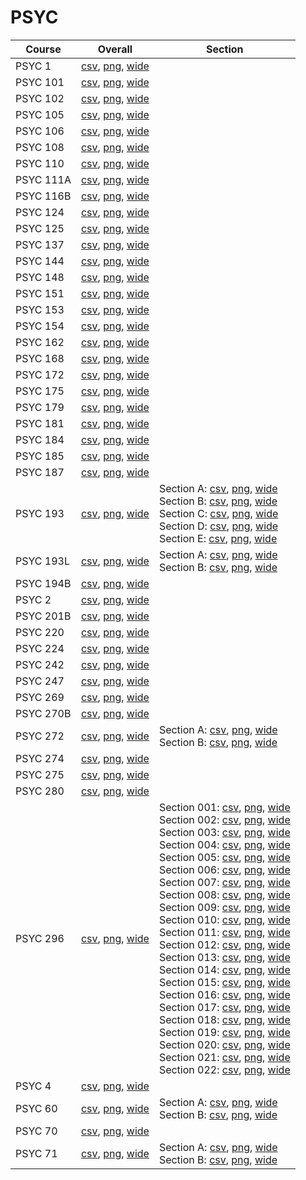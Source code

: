 # PSYC

| Course | Overall | Section |
| ------ | ------- | ------- |
| PSYC 1 | [csv](https://github.com/UCSD-Historical-Enrollment-Data/2025Winter/blob/main/overall/PSYC%201.csv), [png](https://raw.githubusercontent.com/UCSD-Historical-Enrollment-Data/2025Winter/main/plot_overall/PSYC%201.png), [wide](https://raw.githubusercontent.com/UCSD-Historical-Enrollment-Data/2025Winter/main/plot_overall_wide/PSYC%201.png) |  |
| PSYC 101 | [csv](https://github.com/UCSD-Historical-Enrollment-Data/2025Winter/blob/main/overall/PSYC%20101.csv), [png](https://raw.githubusercontent.com/UCSD-Historical-Enrollment-Data/2025Winter/main/plot_overall/PSYC%20101.png), [wide](https://raw.githubusercontent.com/UCSD-Historical-Enrollment-Data/2025Winter/main/plot_overall_wide/PSYC%20101.png) |  |
| PSYC 102 | [csv](https://github.com/UCSD-Historical-Enrollment-Data/2025Winter/blob/main/overall/PSYC%20102.csv), [png](https://raw.githubusercontent.com/UCSD-Historical-Enrollment-Data/2025Winter/main/plot_overall/PSYC%20102.png), [wide](https://raw.githubusercontent.com/UCSD-Historical-Enrollment-Data/2025Winter/main/plot_overall_wide/PSYC%20102.png) |  |
| PSYC 105 | [csv](https://github.com/UCSD-Historical-Enrollment-Data/2025Winter/blob/main/overall/PSYC%20105.csv), [png](https://raw.githubusercontent.com/UCSD-Historical-Enrollment-Data/2025Winter/main/plot_overall/PSYC%20105.png), [wide](https://raw.githubusercontent.com/UCSD-Historical-Enrollment-Data/2025Winter/main/plot_overall_wide/PSYC%20105.png) |  |
| PSYC 106 | [csv](https://github.com/UCSD-Historical-Enrollment-Data/2025Winter/blob/main/overall/PSYC%20106.csv), [png](https://raw.githubusercontent.com/UCSD-Historical-Enrollment-Data/2025Winter/main/plot_overall/PSYC%20106.png), [wide](https://raw.githubusercontent.com/UCSD-Historical-Enrollment-Data/2025Winter/main/plot_overall_wide/PSYC%20106.png) |  |
| PSYC 108 | [csv](https://github.com/UCSD-Historical-Enrollment-Data/2025Winter/blob/main/overall/PSYC%20108.csv), [png](https://raw.githubusercontent.com/UCSD-Historical-Enrollment-Data/2025Winter/main/plot_overall/PSYC%20108.png), [wide](https://raw.githubusercontent.com/UCSD-Historical-Enrollment-Data/2025Winter/main/plot_overall_wide/PSYC%20108.png) |  |
| PSYC 110 | [csv](https://github.com/UCSD-Historical-Enrollment-Data/2025Winter/blob/main/overall/PSYC%20110.csv), [png](https://raw.githubusercontent.com/UCSD-Historical-Enrollment-Data/2025Winter/main/plot_overall/PSYC%20110.png), [wide](https://raw.githubusercontent.com/UCSD-Historical-Enrollment-Data/2025Winter/main/plot_overall_wide/PSYC%20110.png) |  |
| PSYC 111A | [csv](https://github.com/UCSD-Historical-Enrollment-Data/2025Winter/blob/main/overall/PSYC%20111A.csv), [png](https://raw.githubusercontent.com/UCSD-Historical-Enrollment-Data/2025Winter/main/plot_overall/PSYC%20111A.png), [wide](https://raw.githubusercontent.com/UCSD-Historical-Enrollment-Data/2025Winter/main/plot_overall_wide/PSYC%20111A.png) |  |
| PSYC 116B | [csv](https://github.com/UCSD-Historical-Enrollment-Data/2025Winter/blob/main/overall/PSYC%20116B.csv), [png](https://raw.githubusercontent.com/UCSD-Historical-Enrollment-Data/2025Winter/main/plot_overall/PSYC%20116B.png), [wide](https://raw.githubusercontent.com/UCSD-Historical-Enrollment-Data/2025Winter/main/plot_overall_wide/PSYC%20116B.png) |  |
| PSYC 124 | [csv](https://github.com/UCSD-Historical-Enrollment-Data/2025Winter/blob/main/overall/PSYC%20124.csv), [png](https://raw.githubusercontent.com/UCSD-Historical-Enrollment-Data/2025Winter/main/plot_overall/PSYC%20124.png), [wide](https://raw.githubusercontent.com/UCSD-Historical-Enrollment-Data/2025Winter/main/plot_overall_wide/PSYC%20124.png) |  |
| PSYC 125 | [csv](https://github.com/UCSD-Historical-Enrollment-Data/2025Winter/blob/main/overall/PSYC%20125.csv), [png](https://raw.githubusercontent.com/UCSD-Historical-Enrollment-Data/2025Winter/main/plot_overall/PSYC%20125.png), [wide](https://raw.githubusercontent.com/UCSD-Historical-Enrollment-Data/2025Winter/main/plot_overall_wide/PSYC%20125.png) |  |
| PSYC 137 | [csv](https://github.com/UCSD-Historical-Enrollment-Data/2025Winter/blob/main/overall/PSYC%20137.csv), [png](https://raw.githubusercontent.com/UCSD-Historical-Enrollment-Data/2025Winter/main/plot_overall/PSYC%20137.png), [wide](https://raw.githubusercontent.com/UCSD-Historical-Enrollment-Data/2025Winter/main/plot_overall_wide/PSYC%20137.png) |  |
| PSYC 144 | [csv](https://github.com/UCSD-Historical-Enrollment-Data/2025Winter/blob/main/overall/PSYC%20144.csv), [png](https://raw.githubusercontent.com/UCSD-Historical-Enrollment-Data/2025Winter/main/plot_overall/PSYC%20144.png), [wide](https://raw.githubusercontent.com/UCSD-Historical-Enrollment-Data/2025Winter/main/plot_overall_wide/PSYC%20144.png) |  |
| PSYC 148 | [csv](https://github.com/UCSD-Historical-Enrollment-Data/2025Winter/blob/main/overall/PSYC%20148.csv), [png](https://raw.githubusercontent.com/UCSD-Historical-Enrollment-Data/2025Winter/main/plot_overall/PSYC%20148.png), [wide](https://raw.githubusercontent.com/UCSD-Historical-Enrollment-Data/2025Winter/main/plot_overall_wide/PSYC%20148.png) |  |
| PSYC 151 | [csv](https://github.com/UCSD-Historical-Enrollment-Data/2025Winter/blob/main/overall/PSYC%20151.csv), [png](https://raw.githubusercontent.com/UCSD-Historical-Enrollment-Data/2025Winter/main/plot_overall/PSYC%20151.png), [wide](https://raw.githubusercontent.com/UCSD-Historical-Enrollment-Data/2025Winter/main/plot_overall_wide/PSYC%20151.png) |  |
| PSYC 153 | [csv](https://github.com/UCSD-Historical-Enrollment-Data/2025Winter/blob/main/overall/PSYC%20153.csv), [png](https://raw.githubusercontent.com/UCSD-Historical-Enrollment-Data/2025Winter/main/plot_overall/PSYC%20153.png), [wide](https://raw.githubusercontent.com/UCSD-Historical-Enrollment-Data/2025Winter/main/plot_overall_wide/PSYC%20153.png) |  |
| PSYC 154 | [csv](https://github.com/UCSD-Historical-Enrollment-Data/2025Winter/blob/main/overall/PSYC%20154.csv), [png](https://raw.githubusercontent.com/UCSD-Historical-Enrollment-Data/2025Winter/main/plot_overall/PSYC%20154.png), [wide](https://raw.githubusercontent.com/UCSD-Historical-Enrollment-Data/2025Winter/main/plot_overall_wide/PSYC%20154.png) |  |
| PSYC 162 | [csv](https://github.com/UCSD-Historical-Enrollment-Data/2025Winter/blob/main/overall/PSYC%20162.csv), [png](https://raw.githubusercontent.com/UCSD-Historical-Enrollment-Data/2025Winter/main/plot_overall/PSYC%20162.png), [wide](https://raw.githubusercontent.com/UCSD-Historical-Enrollment-Data/2025Winter/main/plot_overall_wide/PSYC%20162.png) |  |
| PSYC 168 | [csv](https://github.com/UCSD-Historical-Enrollment-Data/2025Winter/blob/main/overall/PSYC%20168.csv), [png](https://raw.githubusercontent.com/UCSD-Historical-Enrollment-Data/2025Winter/main/plot_overall/PSYC%20168.png), [wide](https://raw.githubusercontent.com/UCSD-Historical-Enrollment-Data/2025Winter/main/plot_overall_wide/PSYC%20168.png) |  |
| PSYC 172 | [csv](https://github.com/UCSD-Historical-Enrollment-Data/2025Winter/blob/main/overall/PSYC%20172.csv), [png](https://raw.githubusercontent.com/UCSD-Historical-Enrollment-Data/2025Winter/main/plot_overall/PSYC%20172.png), [wide](https://raw.githubusercontent.com/UCSD-Historical-Enrollment-Data/2025Winter/main/plot_overall_wide/PSYC%20172.png) |  |
| PSYC 175 | [csv](https://github.com/UCSD-Historical-Enrollment-Data/2025Winter/blob/main/overall/PSYC%20175.csv), [png](https://raw.githubusercontent.com/UCSD-Historical-Enrollment-Data/2025Winter/main/plot_overall/PSYC%20175.png), [wide](https://raw.githubusercontent.com/UCSD-Historical-Enrollment-Data/2025Winter/main/plot_overall_wide/PSYC%20175.png) |  |
| PSYC 179 | [csv](https://github.com/UCSD-Historical-Enrollment-Data/2025Winter/blob/main/overall/PSYC%20179.csv), [png](https://raw.githubusercontent.com/UCSD-Historical-Enrollment-Data/2025Winter/main/plot_overall/PSYC%20179.png), [wide](https://raw.githubusercontent.com/UCSD-Historical-Enrollment-Data/2025Winter/main/plot_overall_wide/PSYC%20179.png) |  |
| PSYC 181 | [csv](https://github.com/UCSD-Historical-Enrollment-Data/2025Winter/blob/main/overall/PSYC%20181.csv), [png](https://raw.githubusercontent.com/UCSD-Historical-Enrollment-Data/2025Winter/main/plot_overall/PSYC%20181.png), [wide](https://raw.githubusercontent.com/UCSD-Historical-Enrollment-Data/2025Winter/main/plot_overall_wide/PSYC%20181.png) |  |
| PSYC 184 | [csv](https://github.com/UCSD-Historical-Enrollment-Data/2025Winter/blob/main/overall/PSYC%20184.csv), [png](https://raw.githubusercontent.com/UCSD-Historical-Enrollment-Data/2025Winter/main/plot_overall/PSYC%20184.png), [wide](https://raw.githubusercontent.com/UCSD-Historical-Enrollment-Data/2025Winter/main/plot_overall_wide/PSYC%20184.png) |  |
| PSYC 185 | [csv](https://github.com/UCSD-Historical-Enrollment-Data/2025Winter/blob/main/overall/PSYC%20185.csv), [png](https://raw.githubusercontent.com/UCSD-Historical-Enrollment-Data/2025Winter/main/plot_overall/PSYC%20185.png), [wide](https://raw.githubusercontent.com/UCSD-Historical-Enrollment-Data/2025Winter/main/plot_overall_wide/PSYC%20185.png) |  |
| PSYC 187 | [csv](https://github.com/UCSD-Historical-Enrollment-Data/2025Winter/blob/main/overall/PSYC%20187.csv), [png](https://raw.githubusercontent.com/UCSD-Historical-Enrollment-Data/2025Winter/main/plot_overall/PSYC%20187.png), [wide](https://raw.githubusercontent.com/UCSD-Historical-Enrollment-Data/2025Winter/main/plot_overall_wide/PSYC%20187.png) |  |
| PSYC 193 | [csv](https://github.com/UCSD-Historical-Enrollment-Data/2025Winter/blob/main/overall/PSYC%20193.csv), [png](https://raw.githubusercontent.com/UCSD-Historical-Enrollment-Data/2025Winter/main/plot_overall/PSYC%20193.png), [wide](https://raw.githubusercontent.com/UCSD-Historical-Enrollment-Data/2025Winter/main/plot_overall_wide/PSYC%20193.png) | Section A: [csv](https://github.com/UCSD-Historical-Enrollment-Data/2025Winter/blob/main/section/PSYC%20193_A.csv), [png](https://raw.githubusercontent.com/UCSD-Historical-Enrollment-Data/2025Winter/main/plot_section/PSYC%20193_A.png), [wide](https://raw.githubusercontent.com/UCSD-Historical-Enrollment-Data/2025Winter/main/plot_section_wide/PSYC%20193_A.png)<br>Section B: [csv](https://github.com/UCSD-Historical-Enrollment-Data/2025Winter/blob/main/section/PSYC%20193_B.csv), [png](https://raw.githubusercontent.com/UCSD-Historical-Enrollment-Data/2025Winter/main/plot_section/PSYC%20193_B.png), [wide](https://raw.githubusercontent.com/UCSD-Historical-Enrollment-Data/2025Winter/main/plot_section_wide/PSYC%20193_B.png)<br>Section C: [csv](https://github.com/UCSD-Historical-Enrollment-Data/2025Winter/blob/main/section/PSYC%20193_C.csv), [png](https://raw.githubusercontent.com/UCSD-Historical-Enrollment-Data/2025Winter/main/plot_section/PSYC%20193_C.png), [wide](https://raw.githubusercontent.com/UCSD-Historical-Enrollment-Data/2025Winter/main/plot_section_wide/PSYC%20193_C.png)<br>Section D: [csv](https://github.com/UCSD-Historical-Enrollment-Data/2025Winter/blob/main/section/PSYC%20193_D.csv), [png](https://raw.githubusercontent.com/UCSD-Historical-Enrollment-Data/2025Winter/main/plot_section/PSYC%20193_D.png), [wide](https://raw.githubusercontent.com/UCSD-Historical-Enrollment-Data/2025Winter/main/plot_section_wide/PSYC%20193_D.png)<br>Section E: [csv](https://github.com/UCSD-Historical-Enrollment-Data/2025Winter/blob/main/section/PSYC%20193_E.csv), [png](https://raw.githubusercontent.com/UCSD-Historical-Enrollment-Data/2025Winter/main/plot_section/PSYC%20193_E.png), [wide](https://raw.githubusercontent.com/UCSD-Historical-Enrollment-Data/2025Winter/main/plot_section_wide/PSYC%20193_E.png) |
| PSYC 193L | [csv](https://github.com/UCSD-Historical-Enrollment-Data/2025Winter/blob/main/overall/PSYC%20193L.csv), [png](https://raw.githubusercontent.com/UCSD-Historical-Enrollment-Data/2025Winter/main/plot_overall/PSYC%20193L.png), [wide](https://raw.githubusercontent.com/UCSD-Historical-Enrollment-Data/2025Winter/main/plot_overall_wide/PSYC%20193L.png) | Section A: [csv](https://github.com/UCSD-Historical-Enrollment-Data/2025Winter/blob/main/section/PSYC%20193L_A.csv), [png](https://raw.githubusercontent.com/UCSD-Historical-Enrollment-Data/2025Winter/main/plot_section/PSYC%20193L_A.png), [wide](https://raw.githubusercontent.com/UCSD-Historical-Enrollment-Data/2025Winter/main/plot_section_wide/PSYC%20193L_A.png)<br>Section B: [csv](https://github.com/UCSD-Historical-Enrollment-Data/2025Winter/blob/main/section/PSYC%20193L_B.csv), [png](https://raw.githubusercontent.com/UCSD-Historical-Enrollment-Data/2025Winter/main/plot_section/PSYC%20193L_B.png), [wide](https://raw.githubusercontent.com/UCSD-Historical-Enrollment-Data/2025Winter/main/plot_section_wide/PSYC%20193L_B.png) |
| PSYC 194B | [csv](https://github.com/UCSD-Historical-Enrollment-Data/2025Winter/blob/main/overall/PSYC%20194B.csv), [png](https://raw.githubusercontent.com/UCSD-Historical-Enrollment-Data/2025Winter/main/plot_overall/PSYC%20194B.png), [wide](https://raw.githubusercontent.com/UCSD-Historical-Enrollment-Data/2025Winter/main/plot_overall_wide/PSYC%20194B.png) |  |
| PSYC 2 | [csv](https://github.com/UCSD-Historical-Enrollment-Data/2025Winter/blob/main/overall/PSYC%202.csv), [png](https://raw.githubusercontent.com/UCSD-Historical-Enrollment-Data/2025Winter/main/plot_overall/PSYC%202.png), [wide](https://raw.githubusercontent.com/UCSD-Historical-Enrollment-Data/2025Winter/main/plot_overall_wide/PSYC%202.png) |  |
| PSYC 201B | [csv](https://github.com/UCSD-Historical-Enrollment-Data/2025Winter/blob/main/overall/PSYC%20201B.csv), [png](https://raw.githubusercontent.com/UCSD-Historical-Enrollment-Data/2025Winter/main/plot_overall/PSYC%20201B.png), [wide](https://raw.githubusercontent.com/UCSD-Historical-Enrollment-Data/2025Winter/main/plot_overall_wide/PSYC%20201B.png) |  |
| PSYC 220 | [csv](https://github.com/UCSD-Historical-Enrollment-Data/2025Winter/blob/main/overall/PSYC%20220.csv), [png](https://raw.githubusercontent.com/UCSD-Historical-Enrollment-Data/2025Winter/main/plot_overall/PSYC%20220.png), [wide](https://raw.githubusercontent.com/UCSD-Historical-Enrollment-Data/2025Winter/main/plot_overall_wide/PSYC%20220.png) |  |
| PSYC 224 | [csv](https://github.com/UCSD-Historical-Enrollment-Data/2025Winter/blob/main/overall/PSYC%20224.csv), [png](https://raw.githubusercontent.com/UCSD-Historical-Enrollment-Data/2025Winter/main/plot_overall/PSYC%20224.png), [wide](https://raw.githubusercontent.com/UCSD-Historical-Enrollment-Data/2025Winter/main/plot_overall_wide/PSYC%20224.png) |  |
| PSYC 242 | [csv](https://github.com/UCSD-Historical-Enrollment-Data/2025Winter/blob/main/overall/PSYC%20242.csv), [png](https://raw.githubusercontent.com/UCSD-Historical-Enrollment-Data/2025Winter/main/plot_overall/PSYC%20242.png), [wide](https://raw.githubusercontent.com/UCSD-Historical-Enrollment-Data/2025Winter/main/plot_overall_wide/PSYC%20242.png) |  |
| PSYC 247 | [csv](https://github.com/UCSD-Historical-Enrollment-Data/2025Winter/blob/main/overall/PSYC%20247.csv), [png](https://raw.githubusercontent.com/UCSD-Historical-Enrollment-Data/2025Winter/main/plot_overall/PSYC%20247.png), [wide](https://raw.githubusercontent.com/UCSD-Historical-Enrollment-Data/2025Winter/main/plot_overall_wide/PSYC%20247.png) |  |
| PSYC 269 | [csv](https://github.com/UCSD-Historical-Enrollment-Data/2025Winter/blob/main/overall/PSYC%20269.csv), [png](https://raw.githubusercontent.com/UCSD-Historical-Enrollment-Data/2025Winter/main/plot_overall/PSYC%20269.png), [wide](https://raw.githubusercontent.com/UCSD-Historical-Enrollment-Data/2025Winter/main/plot_overall_wide/PSYC%20269.png) |  |
| PSYC 270B | [csv](https://github.com/UCSD-Historical-Enrollment-Data/2025Winter/blob/main/overall/PSYC%20270B.csv), [png](https://raw.githubusercontent.com/UCSD-Historical-Enrollment-Data/2025Winter/main/plot_overall/PSYC%20270B.png), [wide](https://raw.githubusercontent.com/UCSD-Historical-Enrollment-Data/2025Winter/main/plot_overall_wide/PSYC%20270B.png) |  |
| PSYC 272 | [csv](https://github.com/UCSD-Historical-Enrollment-Data/2025Winter/blob/main/overall/PSYC%20272.csv), [png](https://raw.githubusercontent.com/UCSD-Historical-Enrollment-Data/2025Winter/main/plot_overall/PSYC%20272.png), [wide](https://raw.githubusercontent.com/UCSD-Historical-Enrollment-Data/2025Winter/main/plot_overall_wide/PSYC%20272.png) | Section A: [csv](https://github.com/UCSD-Historical-Enrollment-Data/2025Winter/blob/main/section/PSYC%20272_A.csv), [png](https://raw.githubusercontent.com/UCSD-Historical-Enrollment-Data/2025Winter/main/plot_section/PSYC%20272_A.png), [wide](https://raw.githubusercontent.com/UCSD-Historical-Enrollment-Data/2025Winter/main/plot_section_wide/PSYC%20272_A.png)<br>Section B: [csv](https://github.com/UCSD-Historical-Enrollment-Data/2025Winter/blob/main/section/PSYC%20272_B.csv), [png](https://raw.githubusercontent.com/UCSD-Historical-Enrollment-Data/2025Winter/main/plot_section/PSYC%20272_B.png), [wide](https://raw.githubusercontent.com/UCSD-Historical-Enrollment-Data/2025Winter/main/plot_section_wide/PSYC%20272_B.png) |
| PSYC 274 | [csv](https://github.com/UCSD-Historical-Enrollment-Data/2025Winter/blob/main/overall/PSYC%20274.csv), [png](https://raw.githubusercontent.com/UCSD-Historical-Enrollment-Data/2025Winter/main/plot_overall/PSYC%20274.png), [wide](https://raw.githubusercontent.com/UCSD-Historical-Enrollment-Data/2025Winter/main/plot_overall_wide/PSYC%20274.png) |  |
| PSYC 275 | [csv](https://github.com/UCSD-Historical-Enrollment-Data/2025Winter/blob/main/overall/PSYC%20275.csv), [png](https://raw.githubusercontent.com/UCSD-Historical-Enrollment-Data/2025Winter/main/plot_overall/PSYC%20275.png), [wide](https://raw.githubusercontent.com/UCSD-Historical-Enrollment-Data/2025Winter/main/plot_overall_wide/PSYC%20275.png) |  |
| PSYC 280 | [csv](https://github.com/UCSD-Historical-Enrollment-Data/2025Winter/blob/main/overall/PSYC%20280.csv), [png](https://raw.githubusercontent.com/UCSD-Historical-Enrollment-Data/2025Winter/main/plot_overall/PSYC%20280.png), [wide](https://raw.githubusercontent.com/UCSD-Historical-Enrollment-Data/2025Winter/main/plot_overall_wide/PSYC%20280.png) |  |
| PSYC 296 | [csv](https://github.com/UCSD-Historical-Enrollment-Data/2025Winter/blob/main/overall/PSYC%20296.csv), [png](https://raw.githubusercontent.com/UCSD-Historical-Enrollment-Data/2025Winter/main/plot_overall/PSYC%20296.png), [wide](https://raw.githubusercontent.com/UCSD-Historical-Enrollment-Data/2025Winter/main/plot_overall_wide/PSYC%20296.png) | Section 001: [csv](https://github.com/UCSD-Historical-Enrollment-Data/2025Winter/blob/main/section/PSYC%20296_001.csv), [png](https://raw.githubusercontent.com/UCSD-Historical-Enrollment-Data/2025Winter/main/plot_section/PSYC%20296_001.png), [wide](https://raw.githubusercontent.com/UCSD-Historical-Enrollment-Data/2025Winter/main/plot_section_wide/PSYC%20296_001.png)<br>Section 002: [csv](https://github.com/UCSD-Historical-Enrollment-Data/2025Winter/blob/main/section/PSYC%20296_002.csv), [png](https://raw.githubusercontent.com/UCSD-Historical-Enrollment-Data/2025Winter/main/plot_section/PSYC%20296_002.png), [wide](https://raw.githubusercontent.com/UCSD-Historical-Enrollment-Data/2025Winter/main/plot_section_wide/PSYC%20296_002.png)<br>Section 003: [csv](https://github.com/UCSD-Historical-Enrollment-Data/2025Winter/blob/main/section/PSYC%20296_003.csv), [png](https://raw.githubusercontent.com/UCSD-Historical-Enrollment-Data/2025Winter/main/plot_section/PSYC%20296_003.png), [wide](https://raw.githubusercontent.com/UCSD-Historical-Enrollment-Data/2025Winter/main/plot_section_wide/PSYC%20296_003.png)<br>Section 004: [csv](https://github.com/UCSD-Historical-Enrollment-Data/2025Winter/blob/main/section/PSYC%20296_004.csv), [png](https://raw.githubusercontent.com/UCSD-Historical-Enrollment-Data/2025Winter/main/plot_section/PSYC%20296_004.png), [wide](https://raw.githubusercontent.com/UCSD-Historical-Enrollment-Data/2025Winter/main/plot_section_wide/PSYC%20296_004.png)<br>Section 005: [csv](https://github.com/UCSD-Historical-Enrollment-Data/2025Winter/blob/main/section/PSYC%20296_005.csv), [png](https://raw.githubusercontent.com/UCSD-Historical-Enrollment-Data/2025Winter/main/plot_section/PSYC%20296_005.png), [wide](https://raw.githubusercontent.com/UCSD-Historical-Enrollment-Data/2025Winter/main/plot_section_wide/PSYC%20296_005.png)<br>Section 006: [csv](https://github.com/UCSD-Historical-Enrollment-Data/2025Winter/blob/main/section/PSYC%20296_006.csv), [png](https://raw.githubusercontent.com/UCSD-Historical-Enrollment-Data/2025Winter/main/plot_section/PSYC%20296_006.png), [wide](https://raw.githubusercontent.com/UCSD-Historical-Enrollment-Data/2025Winter/main/plot_section_wide/PSYC%20296_006.png)<br>Section 007: [csv](https://github.com/UCSD-Historical-Enrollment-Data/2025Winter/blob/main/section/PSYC%20296_007.csv), [png](https://raw.githubusercontent.com/UCSD-Historical-Enrollment-Data/2025Winter/main/plot_section/PSYC%20296_007.png), [wide](https://raw.githubusercontent.com/UCSD-Historical-Enrollment-Data/2025Winter/main/plot_section_wide/PSYC%20296_007.png)<br>Section 008: [csv](https://github.com/UCSD-Historical-Enrollment-Data/2025Winter/blob/main/section/PSYC%20296_008.csv), [png](https://raw.githubusercontent.com/UCSD-Historical-Enrollment-Data/2025Winter/main/plot_section/PSYC%20296_008.png), [wide](https://raw.githubusercontent.com/UCSD-Historical-Enrollment-Data/2025Winter/main/plot_section_wide/PSYC%20296_008.png)<br>Section 009: [csv](https://github.com/UCSD-Historical-Enrollment-Data/2025Winter/blob/main/section/PSYC%20296_009.csv), [png](https://raw.githubusercontent.com/UCSD-Historical-Enrollment-Data/2025Winter/main/plot_section/PSYC%20296_009.png), [wide](https://raw.githubusercontent.com/UCSD-Historical-Enrollment-Data/2025Winter/main/plot_section_wide/PSYC%20296_009.png)<br>Section 010: [csv](https://github.com/UCSD-Historical-Enrollment-Data/2025Winter/blob/main/section/PSYC%20296_010.csv), [png](https://raw.githubusercontent.com/UCSD-Historical-Enrollment-Data/2025Winter/main/plot_section/PSYC%20296_010.png), [wide](https://raw.githubusercontent.com/UCSD-Historical-Enrollment-Data/2025Winter/main/plot_section_wide/PSYC%20296_010.png)<br>Section 011: [csv](https://github.com/UCSD-Historical-Enrollment-Data/2025Winter/blob/main/section/PSYC%20296_011.csv), [png](https://raw.githubusercontent.com/UCSD-Historical-Enrollment-Data/2025Winter/main/plot_section/PSYC%20296_011.png), [wide](https://raw.githubusercontent.com/UCSD-Historical-Enrollment-Data/2025Winter/main/plot_section_wide/PSYC%20296_011.png)<br>Section 012: [csv](https://github.com/UCSD-Historical-Enrollment-Data/2025Winter/blob/main/section/PSYC%20296_012.csv), [png](https://raw.githubusercontent.com/UCSD-Historical-Enrollment-Data/2025Winter/main/plot_section/PSYC%20296_012.png), [wide](https://raw.githubusercontent.com/UCSD-Historical-Enrollment-Data/2025Winter/main/plot_section_wide/PSYC%20296_012.png)<br>Section 013: [csv](https://github.com/UCSD-Historical-Enrollment-Data/2025Winter/blob/main/section/PSYC%20296_013.csv), [png](https://raw.githubusercontent.com/UCSD-Historical-Enrollment-Data/2025Winter/main/plot_section/PSYC%20296_013.png), [wide](https://raw.githubusercontent.com/UCSD-Historical-Enrollment-Data/2025Winter/main/plot_section_wide/PSYC%20296_013.png)<br>Section 014: [csv](https://github.com/UCSD-Historical-Enrollment-Data/2025Winter/blob/main/section/PSYC%20296_014.csv), [png](https://raw.githubusercontent.com/UCSD-Historical-Enrollment-Data/2025Winter/main/plot_section/PSYC%20296_014.png), [wide](https://raw.githubusercontent.com/UCSD-Historical-Enrollment-Data/2025Winter/main/plot_section_wide/PSYC%20296_014.png)<br>Section 015: [csv](https://github.com/UCSD-Historical-Enrollment-Data/2025Winter/blob/main/section/PSYC%20296_015.csv), [png](https://raw.githubusercontent.com/UCSD-Historical-Enrollment-Data/2025Winter/main/plot_section/PSYC%20296_015.png), [wide](https://raw.githubusercontent.com/UCSD-Historical-Enrollment-Data/2025Winter/main/plot_section_wide/PSYC%20296_015.png)<br>Section 016: [csv](https://github.com/UCSD-Historical-Enrollment-Data/2025Winter/blob/main/section/PSYC%20296_016.csv), [png](https://raw.githubusercontent.com/UCSD-Historical-Enrollment-Data/2025Winter/main/plot_section/PSYC%20296_016.png), [wide](https://raw.githubusercontent.com/UCSD-Historical-Enrollment-Data/2025Winter/main/plot_section_wide/PSYC%20296_016.png)<br>Section 017: [csv](https://github.com/UCSD-Historical-Enrollment-Data/2025Winter/blob/main/section/PSYC%20296_017.csv), [png](https://raw.githubusercontent.com/UCSD-Historical-Enrollment-Data/2025Winter/main/plot_section/PSYC%20296_017.png), [wide](https://raw.githubusercontent.com/UCSD-Historical-Enrollment-Data/2025Winter/main/plot_section_wide/PSYC%20296_017.png)<br>Section 018: [csv](https://github.com/UCSD-Historical-Enrollment-Data/2025Winter/blob/main/section/PSYC%20296_018.csv), [png](https://raw.githubusercontent.com/UCSD-Historical-Enrollment-Data/2025Winter/main/plot_section/PSYC%20296_018.png), [wide](https://raw.githubusercontent.com/UCSD-Historical-Enrollment-Data/2025Winter/main/plot_section_wide/PSYC%20296_018.png)<br>Section 019: [csv](https://github.com/UCSD-Historical-Enrollment-Data/2025Winter/blob/main/section/PSYC%20296_019.csv), [png](https://raw.githubusercontent.com/UCSD-Historical-Enrollment-Data/2025Winter/main/plot_section/PSYC%20296_019.png), [wide](https://raw.githubusercontent.com/UCSD-Historical-Enrollment-Data/2025Winter/main/plot_section_wide/PSYC%20296_019.png)<br>Section 020: [csv](https://github.com/UCSD-Historical-Enrollment-Data/2025Winter/blob/main/section/PSYC%20296_020.csv), [png](https://raw.githubusercontent.com/UCSD-Historical-Enrollment-Data/2025Winter/main/plot_section/PSYC%20296_020.png), [wide](https://raw.githubusercontent.com/UCSD-Historical-Enrollment-Data/2025Winter/main/plot_section_wide/PSYC%20296_020.png)<br>Section 021: [csv](https://github.com/UCSD-Historical-Enrollment-Data/2025Winter/blob/main/section/PSYC%20296_021.csv), [png](https://raw.githubusercontent.com/UCSD-Historical-Enrollment-Data/2025Winter/main/plot_section/PSYC%20296_021.png), [wide](https://raw.githubusercontent.com/UCSD-Historical-Enrollment-Data/2025Winter/main/plot_section_wide/PSYC%20296_021.png)<br>Section 022: [csv](https://github.com/UCSD-Historical-Enrollment-Data/2025Winter/blob/main/section/PSYC%20296_022.csv), [png](https://raw.githubusercontent.com/UCSD-Historical-Enrollment-Data/2025Winter/main/plot_section/PSYC%20296_022.png), [wide](https://raw.githubusercontent.com/UCSD-Historical-Enrollment-Data/2025Winter/main/plot_section_wide/PSYC%20296_022.png) |
| PSYC 4 | [csv](https://github.com/UCSD-Historical-Enrollment-Data/2025Winter/blob/main/overall/PSYC%204.csv), [png](https://raw.githubusercontent.com/UCSD-Historical-Enrollment-Data/2025Winter/main/plot_overall/PSYC%204.png), [wide](https://raw.githubusercontent.com/UCSD-Historical-Enrollment-Data/2025Winter/main/plot_overall_wide/PSYC%204.png) |  |
| PSYC 60 | [csv](https://github.com/UCSD-Historical-Enrollment-Data/2025Winter/blob/main/overall/PSYC%2060.csv), [png](https://raw.githubusercontent.com/UCSD-Historical-Enrollment-Data/2025Winter/main/plot_overall/PSYC%2060.png), [wide](https://raw.githubusercontent.com/UCSD-Historical-Enrollment-Data/2025Winter/main/plot_overall_wide/PSYC%2060.png) | Section A: [csv](https://github.com/UCSD-Historical-Enrollment-Data/2025Winter/blob/main/section/PSYC%2060_A.csv), [png](https://raw.githubusercontent.com/UCSD-Historical-Enrollment-Data/2025Winter/main/plot_section/PSYC%2060_A.png), [wide](https://raw.githubusercontent.com/UCSD-Historical-Enrollment-Data/2025Winter/main/plot_section_wide/PSYC%2060_A.png)<br>Section B: [csv](https://github.com/UCSD-Historical-Enrollment-Data/2025Winter/blob/main/section/PSYC%2060_B.csv), [png](https://raw.githubusercontent.com/UCSD-Historical-Enrollment-Data/2025Winter/main/plot_section/PSYC%2060_B.png), [wide](https://raw.githubusercontent.com/UCSD-Historical-Enrollment-Data/2025Winter/main/plot_section_wide/PSYC%2060_B.png) |
| PSYC 70 | [csv](https://github.com/UCSD-Historical-Enrollment-Data/2025Winter/blob/main/overall/PSYC%2070.csv), [png](https://raw.githubusercontent.com/UCSD-Historical-Enrollment-Data/2025Winter/main/plot_overall/PSYC%2070.png), [wide](https://raw.githubusercontent.com/UCSD-Historical-Enrollment-Data/2025Winter/main/plot_overall_wide/PSYC%2070.png) |  |
| PSYC 71 | [csv](https://github.com/UCSD-Historical-Enrollment-Data/2025Winter/blob/main/overall/PSYC%2071.csv), [png](https://raw.githubusercontent.com/UCSD-Historical-Enrollment-Data/2025Winter/main/plot_overall/PSYC%2071.png), [wide](https://raw.githubusercontent.com/UCSD-Historical-Enrollment-Data/2025Winter/main/plot_overall_wide/PSYC%2071.png) | Section A: [csv](https://github.com/UCSD-Historical-Enrollment-Data/2025Winter/blob/main/section/PSYC%2071_A.csv), [png](https://raw.githubusercontent.com/UCSD-Historical-Enrollment-Data/2025Winter/main/plot_section/PSYC%2071_A.png), [wide](https://raw.githubusercontent.com/UCSD-Historical-Enrollment-Data/2025Winter/main/plot_section_wide/PSYC%2071_A.png)<br>Section B: [csv](https://github.com/UCSD-Historical-Enrollment-Data/2025Winter/blob/main/section/PSYC%2071_B.csv), [png](https://raw.githubusercontent.com/UCSD-Historical-Enrollment-Data/2025Winter/main/plot_section/PSYC%2071_B.png), [wide](https://raw.githubusercontent.com/UCSD-Historical-Enrollment-Data/2025Winter/main/plot_section_wide/PSYC%2071_B.png) |
